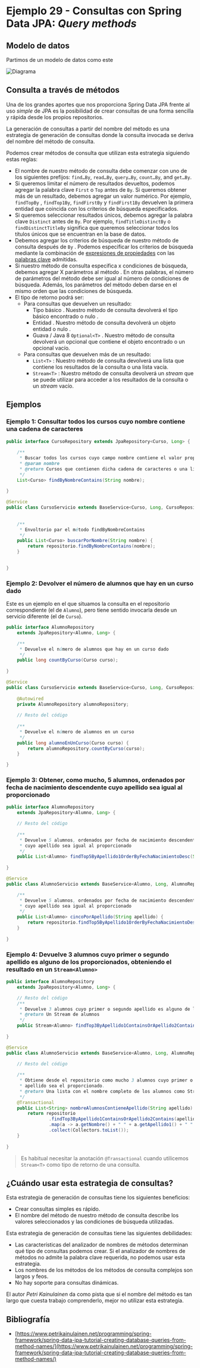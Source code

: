 
# Ejemplo 29 - Consultas con Spring Data JPA: _Query methods_

## Modelo de datos

Partimos de un modelo de datos como este

![Diagrama](./uml.jpg)

## Consulta a través de métodos 

Una de los grandes aportes que nos proporciona Spring Data JPA frente al uso _simple_ de JPA es la posibilidad de crear consultas de una forma sencilla y rápida desde los propios repositorios.

La generación de consultas a partir del nombre del método es una estrategia de generación de consultas donde la consulta invocada se deriva del nombre del método de consulta.

Podemos crear métodos de consulta que utilizan esta estrategia siguiendo estas reglas:

- El nombre de nuestro método de consulta debe comenzar con uno de los siguientes prefijos: `find…By`, `read…By`, `query…By`, `count…By`, and `get…By`.
- Si queremos limitar el número de resultados devueltos, podemos agregar la palabra clave `First` o `Top` antes de `By`. Si queremos obtener más de un resultado, debemos agregar un valor numérico. Por ejemplo, `findTopBy` , `findTop1By`, `findFirstBy` y `findFirst1By` devuelven la primera entidad que coincida con los criterios de búsqueda especificados.
- Si queremos seleccionar resultados únicos, debemos agregar la palabra clave `Distinct` antes de `By`. Por ejemplo, `findTitleDistinctBy` o `findDistinctTitleBy` significa que queremos seleccionar todos los títulos únicos que se encuentran en la base de datos.
- Debemos agregar los criterios de búsqueda de nuestro método de consulta después de `By` . Podemos especificar los criterios de búsqueda mediante la combinación de [expresiones de propiedades](http://docs.spring.io/spring-data/jpa/docs/2.1.8.RELEASE/reference/html/#repositories.query-methods.query-property-expressions) con las [palabras clave](http://docs.spring.io/spring-data/jpa/docs/2.1.8.RELEASE/reference/html/#repository-query-keywords) admitidas.
- Si nuestro método de consulta especifica x condiciones de búsqueda, debemos agregar X  parámetros al método . En otras palabras, el número de parámetros del método debe ser igual al número de condiciones de búsqueda. Además, los parámetros del método deben darse en el mismo orden que las condiciones de búsqueda.
- El tipo de retorno podrá ser:
	- Para consultas que devuelven un resultado:
		- Tipo básico . Nuestro método de consulta devolverá el tipo básico encontrado o nulo .
		- Entidad . Nuestro método de consulta devolverá un objeto entidad o nulo .
		- Guava / Java 8 `Optional<T>` . Nuestro método de consulta devolverá un opcional que contiene el objeto encontrado o un opcional vacío.
	- Para consultas que devuelven más de un resultado:
		- `List<T>` : Nuestro método de consulta devolverá una lista que contiene los resultados de la consulta o una lista vacía.
		- `Stream<T>` : Nuestro método de consulta devolverá un _stream_ que se puede utilizar para acceder a los resultados de la consulta o un _stream_ vacío.
		
## Ejemplos

### Ejemplo 1: Consultar todos los cursos cuyo nombre contiene una cadena de caracteres

```java
public interface CursoRepository extends JpaRepository<Curso, Long> {
	
	/**
	 * Buscar todos los cursos cuyo campo nombre contiene el valor proporcionado
	 * @param nombre
	 * @return Cursos que contienen dicha cadena de caracteres o una lista vacía
	 */
	List<Curso> findByNombreContains(String nombre);
	
}

```

```java
@Service
public class CursoServicio extends BaseService<Curso, Long, CursoRepository>{
	
	
	/**
	 * Envoltorio par el método findByNombreContains
	 */
	public List<Curso> buscarPorNombre(String nombre) {
		return repositorio.findByNombreContains(nombre);
	}
	

}

```

### Ejemplo 2: Devolver el número de alumnos que hay en un curso dado

Este es un ejemplo en el que situamos la consulta en el repositorio correspondiente (el de `Alumno`), pero tiene sentido invocarla desde un servicio diferente (el de `Curso`).

```java
public interface AlumnoRepository 
	extends JpaRepository<Alumno, Long> {

	/**
	 * Devuelve el número de alumnos que hay en un curso dado 
	 */
	public long countByCurso(Curso curso);
		
}
```

```java
@Service
public class CursoServicio extends BaseService<Curso, Long, CursoRepository>{
	
	@Autowired
	private AlumnoRepository alumnoRepository;
	
	// Resto del código
		
	/**
	 * Devuelve el número de alumnos en un curso
	 */
	public long alumnoEnUnCurso(Curso curso) {
		return alumnoRepository.countByCurso(curso);
	}

}
```

### Ejemplo 3: Obtener, como mucho, 5 alumnos, ordenados por fecha de nacimiento descendente cuyo apellido sea igual al proporcionado

```java
public interface AlumnoRepository 
	extends JpaRepository<Alumno, Long> {

	// Resto del código
	
	/**
	 * Devuelve 5 alumnos, ordenados por fecha de nacimiento descendente
	 * cuyo apellido sea igual al proporcionado
	 */
	public List<Alumno> findTop5ByApellido1OrderByFechaNacimientoDesc(String apellido1);
		
}
```

```java
@Service
public class AlumnoServicio extends BaseService<Alumno, Long, AlumnoRepository>{

	/**
	 * Devuelve 5 alumnos, ordenados por fecha de nacimiento descendente
	 * cuyo apellido sea igual al proporcionado
	 */
	public List<Alumno> cincoPorApellido(String apellido) {
		return repositorio.findTop5ByApellido1OrderByFechaNacimientoDesc(apellido);
	}
		
}

```


### Ejemplo 4: Devuelve 3 alumnos cuyo primer o segundo apellido es alguno de los proporcionados, obteniendo el resultado en un `Stream<Alumno>`

```java
public interface AlumnoRepository 
	extends JpaRepository<Alumno, Long> {

	// Resto del código 	
	/**
	 * Devuelve 3 alumnos cuyo primer o segundo apellido es alguno de los proporcionados
	 * @return Un Stream de alumnos
	 */
	public Stream<Alumno> findTop3ByApellido1ContainsOrApellido2Contains(String apellido1, String apellido2);
	
}
```

```java
@Service
public class AlumnoServicio extends BaseService<Alumno, Long, AlumnoRepository>{

	// Resto del código
	
	/**
	 * Obtiene desde el repositorio como mucho 3 alumnos cuyo primer o segundo 
	 * apellido sea el proporcionado.
	 * @return Una lista con el nombre completo de los alumnos como String.
	 */
	@Transactional
	public List<String> nombreAlumnosContieneApellido(String apellido) {
		return repositorio
				.findTop3ByApellido1ContainsOrApellido2Contains(apellido, apellido)
				.map(a -> a.getNombre() + " " + a.getApellido1() + " " + a.getApellido2())
				.collect(Collectors.toList());
	}
	
}

```

> Es habitual necesitar la anotación `@Transactional` cuando utilicemos `Stream<T>` como tipo de retorno de una consulta.

## ¿Cuándo usar esta estrategia de consultas?

Esta estrategia de generación de consultas tiene los siguientes beneficios:

- Crear consultas simples es rápido.
- El nombre del método de nuestro método de consulta describe los valores seleccionados y las condiciones de búsqueda utilizadas.

Esta estrategia de generación de consultas tiene las siguientes debilidades:

- Las características del analizador de nombres de métodos determinan qué tipo de consultas podemos crear. Si el analizador de nombres de métodos no admite la palabra clave requerida, no podemos usar esta estrategia.
- Los nombres de los métodos de los métodos de consulta complejos son largos y feos.
- No hay soporte para consultas dinámicas.

El autor _Petri Kainulainen_ da como pista que si el nombre del método es tan largo que cuesta trabajo comprenderlo, mejor no utilizar esta estrategia.
## Bibliografía

- [https://www.petrikainulainen.net/programming/spring-framework/spring-data-jpa-tutorial-creating-database-queries-from-method-names/](https://www.petrikainulainen.net/programming/spring-framework/spring-data-jpa-tutorial-creating-database-queries-from-method-names/) 